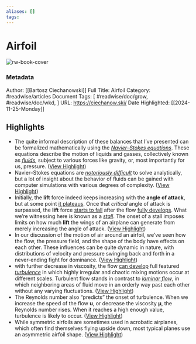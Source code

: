 ```yaml
---
aliases: []
tags:
---
```

# Airfoil

![rw-book-cover](https://ciechanow.ski/images/og/watch.png)
### Metadata
Author: [[Bartosz Ciechanowski]]
Full Title: Airfoil
Category: #readwise/articles
Document Tags: [ #readwise/doc/grow,  #readwise/doc/wkd, ]
URL: https://ciechanow.ski/
Date Highlighted: [[2024-11-25-Monday]]

## Highlights
- The quite informal description of these balances that I’ve presented can be formalized mathematically using the [*Navier–Stokes equations*](https://en.wikipedia.org/wiki/Navier%E2%80%93Stokes_equations). These equations describe the motion of liquids and gasses, collectively known as [*fluids*](https://en.wikipedia.org/wiki/Fluid), subject to various forces like gravity, or, most importantly for us, pressure. ([View Highlight](https://read.readwise.io/read/01jdae28d52scz5ae3rxm572k5))
- Navier–Stokes equations are [*notoriously difficult*](https://en.wikipedia.org/wiki/Navier%E2%80%93Stokes_existence_and_smoothness) to solve analytically, but a lot of insight about the behavior of fluids can be gained with computer simulations with various degrees of complexity. ([View Highlight](https://read.readwise.io/read/01jdae2d2pc1ahy7h27m2gzn53))
- Initially, the **lift** force indeed keeps increasing with the **angle of attack**, but at some point [it plateaus](https://ciechanow.ski/#). Once that *critical* angle of attack is surpassed, the **lift** force [starts to fall](https://ciechanow.ski/#) after the flow [fully develops](https://ciechanow.ski/#).
  What we’re witnessing here is known as a [*stall*](https://en.wikipedia.org/wiki/Stall_(fluid_dynamics)). The onset of a stall imposes limits on how much **lift** the wings of an airplane can generate from merely increasing the angle of attack. ([View Highlight](https://read.readwise.io/read/01jdaemy3jw8epby213ttx55vy))
- In our discussion of the motion of air around an airfoil, we’ve seen how the flow, the pressure field, and the shape of the body have effects on each other. These influences can be quite dynamic in nature, with distributions of velocity and pressure swinging back and forth in a never-ending fight for dominance. ([View Highlight](https://read.readwise.io/read/01jdajfv9nhe7k0jkrd125g9rd))
- with further decrease in viscosity, the flow [can develop](https://www.youtube.com/watch?v=c8zKWaxohng) full featured [*turbulence*](https://en.wikipedia.org/wiki/Turbulence) in which highly irregular and chaotic mixing motions occur at different scales. Turbulent flow stands in contrast to [*laminar flow*](https://en.wikipedia.org/wiki/Laminar_flow), in which neighboring areas of fluid move in an orderly way past each other without any varying fluctuations. ([View Highlight](https://read.readwise.io/read/01jdajk3s2jyy88d732e2hd4ey))
- The Reynolds number also “predicts” the onset of turbulence. When we increase the speed of the flow **u**, or decrease the viscosity **μ**, the Reynolds number rises. When it reaches a high enough value, turbulence is likely to occur. ([View Highlight](https://read.readwise.io/read/01jdak697rxh64pa6yhg6fe2y4))
- While symmetric airfoils are sometimes used in acrobatic airplanes, which often find themselves flying upside down, most typical planes use an asymmetric airfoil shape. ([View Highlight](https://read.readwise.io/read/01jdjkqhhzjray3541k06qwraj))

